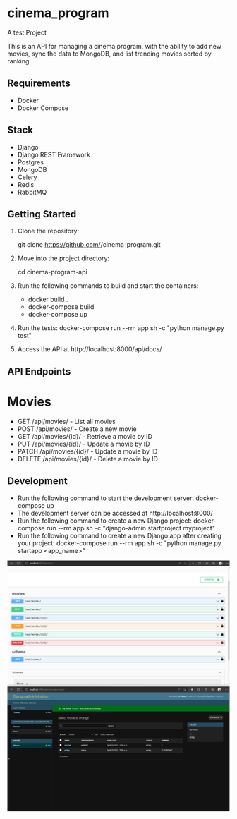 # cinema_program
A test Project

This is an API for managing a cinema program, with the ability to add new movies, sync the data to MongoDB, and list trending movies sorted by ranking

## Requirements

- Docker
- Docker Compose

## Stack

- Django
- Django REST Framework
- Postgres
- MongoDB
- Celery
- Redis
- RabbitMQ

## Getting Started

1. Clone the repository:

    git clone https://github.com/<your-github-username>/cinema-program.git

2. Move into the project directory:

    cd cinema-program-api

3. Run the following commands to build and start the containers:

   - docker build .
   - docker-compose build
   - docker-compose up 


4. Run the tests:
   docker-compose run --rm app sh -c "python manage.py test"

5. Access the API at http://localhost:8000/api/docs/

## API Endpoints

# Movies
- GET /api/movies/ - List all movies
- POST /api/movies/ - Create a new movie
- GET /api/movies/{id}/ - Retrieve a movie by ID
- PUT /api/movies/{id}/ - Update a movie by ID
- PATCH /api/movies/{id}/ - Update a movie by ID
- DELETE /api/movies/{id}/ - Delete a movie by ID

## Development
- Run the following command to start the development server:
  docker-compose up 
- The development server can be accessed at http://localhost:8000/
- Run the following command to create a new Django project:
    docker-compose run --rm app sh -c "django-admin startproject myproject"
- Run the following command to create a new Django app after creating your project:
    docker-compose run --rm app sh -c "python manage.py startapp <app_name>"

![img.png](img.png)
![img_1.png](img_1.png)